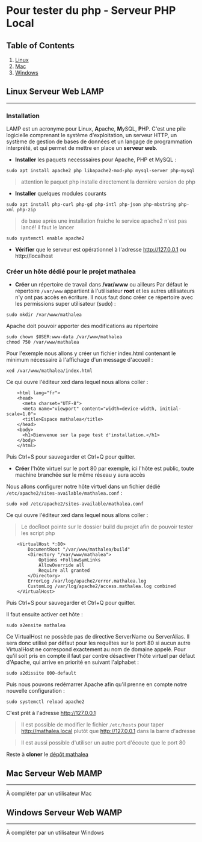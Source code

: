 # Pour tester du php - Serveur PHP Local

## Table of Contents
1. [Linux](#linux-serveur-web-lamp)
2. [Mac](#mac)
3. [Windows](#windows)

## Linux Serveur Web LAMP
***
### Installation
LAMP est un acronyme pour **L**inux, **A**pache, **M**ySQL, **P**HP. C'est une pile logicielle comprenant le système d'exploitation, un serveur HTTP, un système de gestion de bases de données et un langage de programmation interprété, et qui permet de mettre en place un **serveur web**. 

- **Installer** les paquets necesssaires pour Apache, PHP et MySQL :
```shell
sudo apt install apache2 php libapache2-mod-php mysql-server php-mysql
```
> attention le paquet php installe directement la dernière version de php

- **Installer** quelques modules courants
```shell
sudo apt install php-curl php-gd php-intl php-json php-mbstring php-xml php-zip
```
> de base après une installation fraiche le service apache2 n'est pas lancé! il faut le lancer
```shell
sudo systemctl enable apache2
```
- **Vérifier** que le serveur est opérationnel à l'adresse http://127.0.0.1 ou http://localhost

### Créer un hôte dédié pour le projet mathalea

- **Créer** un répertoire de travail dans **/var/www** ou ailleurs
Par défaut le répertoire `/var/www` appartient à l'utilisateur **root** et les autres utilisateurs n'y ont pas accès en écriture. Il nous faut donc créer ce répertoire avec les permissions super utilisateur (sudo) :
```shell
sudo mkdir /var/www/mathalea
```

Apache doit pouvoir apporter des modifications au répertoire
```shell
sudo chown $USER:www-data /var/www/mathalea
chmod 750 /var/www/mathalea
```

Pour l'exemple nous allons y créer un fichier index.html contenant le minimum nécessaire à l'affichage d'un message d'accueil :

```shell
xed /var/www/mathalea/index.html
```

Ce qui ouvre l'éditeur xed dans lequel nous allons coller :

```
    <html lang="fr">
    <head>
      <meta charset="UTF-8">
      <meta name="viewport" content="width=device-width, initial-scale=1.0">
      <title>Espace mathalea</title>
    </head>
    <body>
      <h1>Bienvenue sur la page test d'installation.</h1>
    </body>
    </html>
```

Puis Ctrl+S pour sauvegarder et Ctrl+Q pour quitter. 

- **Créer** l'hôte virtuel sur le port 80 par exemple, ici l'hôte est public, toute machine branchée sur le même réseau y aura accès

Nous allons configurer notre hôte virtuel dans un fichier dédié `/etc/apache2/sites-available/mathalea.conf` :

```shell
sudo xed /etc/apache2/sites-available/mathalea.conf
```

Ce qui ouvre l'éditeur xed dans lequel nous allons coller :
> Le docRoot pointe sur le dossier build du projet afin de pouvoir tester les script php

```
    <VirtualHost *:80>
    	DocumentRoot "/var/www/mathalea/build"
    	<Directory "/var/www/mathalea">
    		Options +FollowSymLinks
    		AllowOverride all
    		Require all granted
    	</Directory>
    	ErrorLog /var/log/apache2/error.mathalea.log
    	CustomLog /var/log/apache2/access.mathalea.log combined
    </VirtualHost>
```

Puis Ctrl+S pour sauvegarder et Ctrl+Q pour quitter.

Il faut ensuite activer cet hôte :

```shell
sudo a2ensite mathalea
```

Ce VirtualHost ne possède pas de directive ServerName ou ServerAlias. Il sera donc utilisé par défaut pour les requêtes sur le port 80 si aucun autre VirtualHost ne correspond exactement au nom de domaine appelé. Pour qu'il soit pris en compte il faut par contre désactiver l'hôte virtuel par défaut d'Apache, qui arrive en priorité en suivant l'alphabet :

```shell
sudo a2dissite 000-default
```

Puis nous pouvons redémarrer Apache afin qu'il prenne en compte notre nouvelle configuration :

```shell
sudo systemctl reload apache2
```

C'est prêt à l'adresse http://127.0.0.1

> Il est possible de modifier le fichier `/etc/hosts` pour taper http://mathalea.local plutôt que http://127.0.0.1 dans la barre d'adresse

> Il est aussi possible d'utiliser un autre port d'écoute que le port 80

Reste à **cloner** le [dépôt mathalea](https://github.com/mathalea/mathalea)

## Mac Serveur Web MAMP
***
À compléter par un utilisateur Mac

## Windows Serveur Web WAMP
***
À compléter par un utilisateur Windows